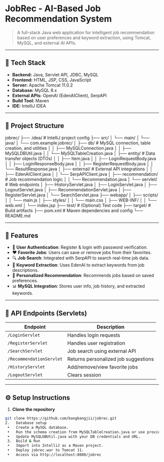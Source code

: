 # JobRec - AI-Based Job Recommendation System

> A full-stack Java web application for intelligent job recommendation based on user preferences and keyword extraction, using Tomcat, MySQL, and external AI APIs.

---

## 🔧 Tech Stack

- **Backend:** Java, Servlet API, JDBC, MySQL
- **Frontend:** HTML, JSP, CSS, JavaScript
- **Server:** Apache Tomcat 11.0.2
- **Database:** MySQL 8.x
- **External APIs:** OpenAI (EdenAIClient), SerpAPI
- **Build Tool:** Maven
- **IDE:** IntelliJ IDEA

---

## 📁 Project Structure

jobrec/
├── .idea/                     # IntelliJ project config
├── src/
│   └── main/
│       └── java/
│           └── com.example.jobrec/
│               ├── db/                  # MySQL connection, table creation, and utilities
│               │   ├── MySQLConnection.java
│               │   ├── MySQLDBUtil.java
│               │   └── MySQLTableCreation.java
│               ├── entity/             # Data transfer objects (DTOs)
│               │   ├── Item.java
│               │   ├── LoginRequestBody.java
│               │   ├── LoginResponseBody.java
│               │   ├── RegisterRequestBody.java
│               │   └── ResultResponse.java
│               ├── external/           # External API integrations
│               │   ├── EdenAIClient.java
│               │   └── SerpAPIClient.java
│               ├── recommendation/     # Job recommendation logic
│               │   └── Recommendation.java
│               └── servlet/            # Web endpoints
│                   ├── HistoryServlet.java
│                   ├── LoginServlet.java
│                   ├── LogoutServlet.java
│                   ├── RecommendationServlet.java
│                   ├── RegisterServlet.java
│                   └── SearchServlet.java
├── webapp/
│   ├── scripts/
│   │   └── main.js
│   ├── styles/
│   │   └── main.css
│   ├── WEB-INF/
│   │   └── web.xml
│   └── index.jsp
├── test/                     # (Optional) Test code
├── target/                   # Build artifacts
├── pom.xml                   # Maven dependencies and config
└── README.md

---

## 🚀 Features

- 🔐 **User Authentication**: Register & login with password verification.
- ❤️ **Favorite Jobs**: Users can save or remove jobs from their favorites.
- 🔍 **Job Search**: Integrated with SerpAPI to search real-time job data.
- 🧠 **Keyword Extraction**: Uses EdenAI to extract keywords from job descriptions.
- 🎯 **Personalized Recommendation**: Recommends jobs based on saved preferences.
- 📊 **MySQL Integration**: Stores user info, job history, and extracted keywords.

---

## 🔌 API Endpoints (Servlets)

| Endpoint                  | Description                           |
|--------------------------|---------------------------------------|
| `/LoginServlet`          | Handles login requests                |
| `/RegisterServlet`       | Handles user registration             |
| `/SearchServlet`         | Job search using external API         |
| `/RecommendationServlet` | Returns personalized job suggestions  |
| `/HistoryServlet`        | Add/remove/view favorite jobs         |
| `/LogoutServlet`         | Clears session                        |

---

## ⚙️ Setup Instructions

   1. **Clone the repository**
   ```bash
   git clone https://github.com/bangbangjii/jobrec.git
   2.	Database setup
	•	Create a MySQL database.
	•	Run the schema creation from MySQLTableCreation.java or use provided .sql files.
	•	Update MySQLDBUtil.java with your DB credentials and URL.
	3.	Build & Run
	•	Import into IntelliJ as a Maven project.
	•	Deploy jobrec.war to Tomcat 11.
	•	Access via http://localhost:8080/jobrec
